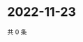 # 2022-11-23

共 0 条

<!-- BEGIN WEIBO -->
<!-- 最后更新时间 Wed Nov 23 2022 02:19:31 GMT+0800 (China Standard Time) -->

<!-- END WEIBO -->
